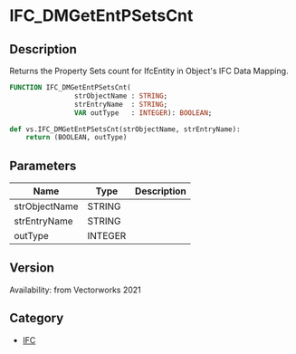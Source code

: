 # IFC_DMGetEntPSetsCnt

## Description
Returns the Property Sets count for IfcEntity in Object's IFC Data Mapping.

```pascal
FUNCTION IFC_DMGetEntPSetsCnt(
				strObjectName : STRING;
				strEntryName  : STRING;
				VAR outType   : INTEGER): BOOLEAN;
```

```python
def vs.IFC_DMGetEntPSetsCnt(strObjectName, strEntryName):
    return (BOOLEAN, outType)
```

## Parameters
|Name|Type|Description|
|---|---|---|
|strObjectName|STRING|   |
|strEntryName|STRING|   |
|outType|INTEGER|   |

## Version
Availability: from Vectorworks 2021

## Category
* [IFC](../Categories/IFC.md)
